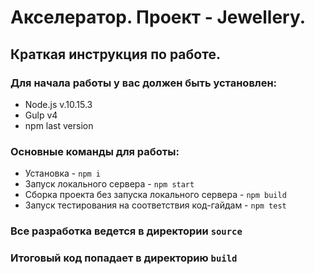 <h1>Акселератор. Проект - Jewellery.</h1>

<h2>Краткая инструкция по работе.</h2>

<h3>Для начала работы у вас должен быть установлен:</h3>
<ul>
  <li>Node.js v.10.15.3</li>
  <li>Gulp v4</li>
  <li>npm last version</li>
</ul>

<h3>Основные команды для работы:</h3>
<ul>
  <li>Установка - <code>npm i</code></li>
  <li>Запуск локального сервера - <code>npm start</code></li>
  <li>Сборка проекта без запуска локального сервера - <code>npm build</code></li>
  <li>Запуск тестирования на соответствия код-гайдам - <code>npm test</code></li>
</ul>

<h3>Все разработка ведется в директории <code>source</code></h3>

<h3>Итоговый код попадает в директорию <code>build</code></h3>